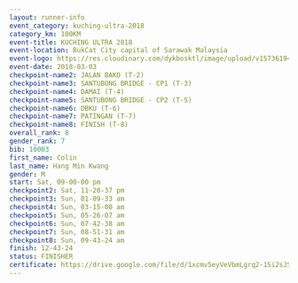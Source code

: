 ```yaml
--- 
layout: runner-info 
event_category: kuching-ultra-2018 
category_km: 100KM 
event-title: KUCHING ULTRA 2018 
event-location: BukCat City capital of Sarawak Malaysia 
event-logo: https://res.cloudinary.com/dykbosktl/image/upload/v1573619473/Logo/kuching-ultra-2018-logo_tlpvm5.png 
event-date: 2018-03-03 
checkpoint-name2: JALAN BAKO (T-2) 
checkpoint-name3: SANTUBONG BRIDGE - CP1 (T-3) 
checkpoint-name4: DAMAI (T-4) 
checkpoint-name5: SANTUBONG BRIDGE - CP2 (T-5) 
checkpoint-name6: DBKU (T-6) 
checkpoint-name7: PATINGAN (T-7) 
checkpoint-name8: FINISH (T-8) 
overall_rank: 8
gender_rank: 7
bib: 10003
first_name: Colin
last_name: Hang Min Kwang
gender: M
start: Sat, 09-00-00 pm
checkpoint2: Sat, 11-20-37 pm
checkpoint3: Sun, 01-09-33 am
checkpoint4: Sun, 03-15-00 am
checkpoint5: Sun, 05-26-07 am
checkpoint6: Sun, 07-42-38 am
checkpoint7: Sun, 08-51-31 am
checkpoint8: Sun, 09-43-24 am
finish: 12-43-24
status: FINISHER
certificate: https://drive.google.com/file/d/1xcmv5eyVeVbmLgrq2-1Si2sJSfcCSR1w/view?usp=sharing
--- 
```

